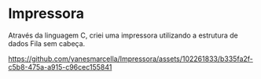 # Impressora

Através da linguagem C, criei uma impressora utilizando a estrutura de dados Fila sem cabeça.


https://github.com/yanesmarcella/Impressora/assets/102261833/b335fa2f-c5b8-475a-a915-c96cec155841

